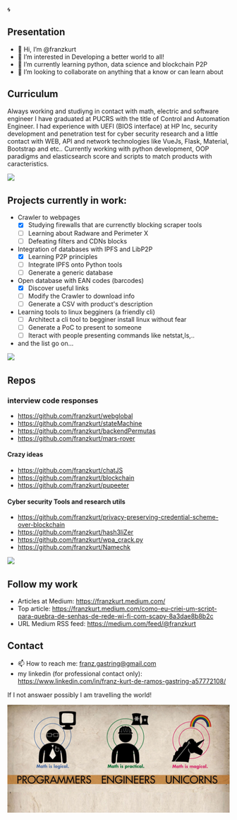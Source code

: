 :cyclone:
## Presentation
- 👋 Hi, I’m @franzkurt
- 👀 I’m interested in Developing a better world to all!
- 🌱 I’m currently learning python, data  science and blockchain P2P
- 💞️ I’m looking to collaborate on anything that a know or can learn about

## Curriculum
Always working and studiyng in contact with math, electric and software engineer I have graduated at PUCRS with the title of Control and Automation Engineer.
I had experience with UEFI (BIOS interface) at HP Inc, security development and penetration test for cyber security research and a little contact with WEB, API and network technologies like VueJs, Flask, Material, Bootstrap and etc..
Currently working with python development, OOP paradigms and elasticsearch score and scripts to match products with caracteristics.

![](https://img.icons8.com/bubbles/2x/inspection.png)
## Projects currently in work:
  - Crawler to webpages
    - [x] Studying firewalls that are currenctly blocking scraper tools
    - [ ] Learning about Radware and Perimeter X
    - [ ] Defeating filters and CDNs blocks
  - Integration of databases with IPFS and LibP2P
    - [x] Learning P2P principles 
    - [ ] Integrate IPFS onto Python tools
    - [ ] Generate a generic database
  - Open database with EAN codes (barcodes) 
    - [x] Discover useful links
    - [ ] Modify the Crawler to download info
    - [ ] Generate a CSV with product's description   
  - Learning tools to linux begginers (a friendly cli)
    - [ ] Architect a cli tool to begginer install linux without fear
    - [ ] Generate a PoC to present to someone
    - [ ] Iteract with people presenting commands like netstat,ls,..   
  - and the list go on...

![](https://img.icons8.com/bubbles/2x/internship.png)
## Repos
  ### interview code responses
  - https://github.com/franzkurt/webglobal
  - https://github.com/franzkurt/stateMachine
  - https://github.com/franzkurt/backendPermutas
  - https://github.com/franzkurt/mars-rover
  
  #### Crazy ideas
  - https://github.com/franzkurt/chatJS
  - https://github.com/franzkurt/blockchain
  - https://github.com/franzkurt/pupeeter
  
  #### Cyber security Tools and research utils
  - https://github.com/franzkurt/privacy-preserving-credential-scheme-over-blockchain
  - https://github.com/franzkurt/hash3liZer
  - https://github.com/franzkurt/wpa_crack.py
  - https://github.com/franzkurt/Namechk

![](https://img.icons8.com/bubbles/2x/innovation.png)
## Follow my work 
  - Articles at Medium: https://franzkurt.medium.com/
  - Top article: https://franzkurt.medium.com/como-eu-criei-um-script-para-quebra-de-senhas-de-rede-wi-fi-com-scapy-8a3dae8b8b2c
  - URL Medium RSS feed: https://medium.com/feed/@franzkurt

## Contact
- 📫 How to reach me: franz.gastring@gmail.com
- my linkedin (for professional contact only): https://www.linkedin.com/in/franz-kurt-de-ramos-gastring-a57772108/

If I not answaer possibly I am travelling the world!

![](https://github.com/franzkurt/franzkurt/blob/main/download.jpeg)
